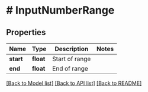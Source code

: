 # # InputNumberRange

## Properties

Name | Type | Description | Notes
------------ | ------------- | ------------- | -------------
**start** | **float** | Start of range |
**end** | **float** | End of range |

[[Back to Model list]](../../README.md#models) [[Back to API list]](../../README.md#endpoints) [[Back to README]](../../README.md)
